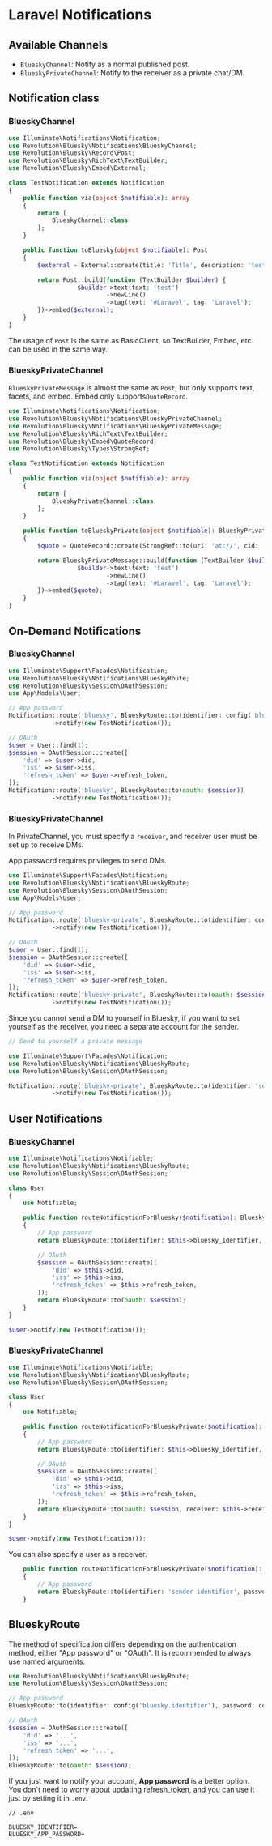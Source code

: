 Laravel Notifications
====

## Available Channels

- `BlueskyChannel`: Notify as a normal published post.
- `BlueskyPrivateChannel`: Notify to the receiver as a private chat/DM.

## Notification class

### BlueskyChannel

```php
use Illuminate\Notifications\Notification;
use Revolution\Bluesky\Notifications\BlueskyChannel;
use Revolution\Bluesky\Record\Post;
use Revolution\Bluesky\RichText\TextBuilder;
use Revolution\Bluesky\Embed\External;

class TestNotification extends Notification
{
    public function via(object $notifiable): array
    {
        return [
            BlueskyChannel::class
        ];
    }

    public function toBluesky(object $notifiable): Post
    {
        $external = External::create(title: 'Title', description: 'test', uri: 'https://');

        return Post::build(function (TextBuilder $builder) {
                   $builder->text(text: 'test')
                           ->newLine()
                           ->tag(text: '#Laravel', tag: 'Laravel');
        })->embed($external);
    }
}
```

The usage of `Post` is the same as BasicClient, so TextBuilder, Embed, etc. can be used in the same way.

### BlueskyPrivateChannel

`BlueskyPrivateMessage` is almost the same as `Post`, but only supports text, facets, and embed.
Embed only supports`QuoteRecord`.

```php
use Illuminate\Notifications\Notification;
use Revolution\Bluesky\Notifications\BlueskyPrivateChannel;
use Revolution\Bluesky\Notifications\BlueskyPrivateMessage;
use Revolution\Bluesky\RichText\TextBuilder;
use Revolution\Bluesky\Embed\QuoteRecord;
use Revolution\Bluesky\Types\StrongRef;

class TestNotification extends Notification
{
    public function via(object $notifiable): array
    {
        return [
            BlueskyPrivateChannel::class
        ];
    }

    public function toBlueskyPrivate(object $notifiable): BlueskyPrivateMessage
    {
        $quote = QuoteRecord::create(StrongRef::to(uri: 'at://', cid: 'cid'));

        return BlueskyPrivateMessage::build(function (TextBuilder $builder) {
                   $builder->text(text: 'test')
                           ->newLine()
                           ->tag(text: '#Laravel', tag: 'Laravel');
        })->embed($quote);
    }
}
```

## On-Demand Notifications

### BlueskyChannel

```php
use Illuminate\Support\Facades\Notification;
use Revolution\Bluesky\Notifications\BlueskyRoute;
use Revolution\Bluesky\Session\OAuthSession;
use App\Models\User;

// App password
Notification::route('bluesky', BlueskyRoute::to(identifier: config('bluesky.identifier'), password: config('bluesky.password')))
            ->notify(new TestNotification());

// OAuth
$user = User::find(1);
$session = OAuthSession::create([
    'did' => $user->did,
    'iss' => $user->iss,
    'refresh_token' => $user->refresh_token,
]);
Notification::route('bluesky', BlueskyRoute::to(oauth: $session))
            ->notify(new TestNotification());
```

### BlueskyPrivateChannel

In PrivateChannel, you must specify a `receiver`, and receiver user must be set up to receive DMs.

App password requires privileges to send DMs.

```php
use Illuminate\Support\Facades\Notification;
use Revolution\Bluesky\Notifications\BlueskyRoute;
use Revolution\Bluesky\Session\OAuthSession;
use App\Models\User;

// App password
Notification::route('bluesky-private', BlueskyRoute::to(identifier: config('bluesky.identifier'), password: config('bluesky.password'), receiver: 'did'))
            ->notify(new TestNotification());

// OAuth
$user = User::find(1);
$session = OAuthSession::create([
    'did' => $user->did,
    'iss' => $user->iss,
    'refresh_token' => $user->refresh_token,
]);
Notification::route('bluesky-private', BlueskyRoute::to(oauth: $session, receiver: 'did'))
            ->notify(new TestNotification());
```

Since you cannot send a DM to yourself in Bluesky,
if you want to set yourself as the receiver, you need a separate account for the sender.

```php
// Send to yourself a private message

use Illuminate\Support\Facades\Notification;
use Revolution\Bluesky\Notifications\BlueskyRoute;
use Revolution\Bluesky\Session\OAuthSession;

Notification::route('bluesky-private', BlueskyRoute::to(identifier: 'sender identifier', password: 'sender password', receiver: 'your did'))
            ->notify(new TestNotification());
```

## User Notifications

### BlueskyChannel

```php
use Illuminate\Notifications\Notifiable;
use Revolution\Bluesky\Notifications\BlueskyRoute;
use Revolution\Bluesky\Session\OAuthSession;

class User
{
    use Notifiable;

    public function routeNotificationForBluesky($notification): BlueskyRoute
    {
        // App password
        return BlueskyRoute::to(identifier: $this->bluesky_identifier, password: $this->bluesky_password);

        // OAuth
        $session = OAuthSession::create([
            'did' => $this->did,
            'iss' => $this->iss,
            'refresh_token' => $this->refresh_token,
        ]);
        return BlueskyRoute::to(oauth: $session);
    }
}
```

```php
$user->notify(new TestNotification());
```

### BlueskyPrivateChannel

```php
use Illuminate\Notifications\Notifiable;
use Revolution\Bluesky\Notifications\BlueskyRoute;
use Revolution\Bluesky\Session\OAuthSession;

class User
{
    use Notifiable;

    public function routeNotificationForBlueskyPrivate($notification): BlueskyRoute
    {
        // App password
        return BlueskyRoute::to(identifier: $this->bluesky_identifier, password: $this->bluesky_password, receiver: $this->receiver);

        // OAuth
        $session = OAuthSession::create([
            'did' => $this->did,
            'iss' => $this->iss,
            'refresh_token' => $this->refresh_token,
        ]);
        return BlueskyRoute::to(oauth: $session, receiver: $this->receiver);
    }
}
```

```php
$user->notify(new TestNotification());
```

You can also specify a user as a receiver.

```php
    public function routeNotificationForBlueskyPrivate($notification): BlueskyRoute
    {
        // App password
        return BlueskyRoute::to(identifier: 'sender identifier', password: 'sender password', receiver: $this->did);
    }
```

## BlueskyRoute

The method of specification differs depending on the authentication method, either "App password" or "OAuth".
It is recommended to always use named arguments.

```php
use Revolution\Bluesky\Notifications\BlueskyRoute;
use Revolution\Bluesky\Session\OAuthSession;

// App password
BlueskyRoute::to(identifier: config('bluesky.identifier'), password: config('bluesky.password'))

// OAuth
$session = OAuthSession::create([
    'did' => '...',
    'iss' => '...',
    'refresh_token' => '...',
]);
BlueskyRoute::to(oauth: $session);
```

If you just want to notify your account, **App password** is a better option.
You don't need to worry about updating refresh_token, and you can use it just by setting it in `.env`.

```
// .env

BLUESKY_IDENTIFIER=
BLUESKY_APP_PASSWORD=
```
